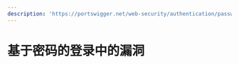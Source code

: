 ```yaml
---
description: 'https://portswigger.net/web-security/authentication/password-based'
---
```


# 基于密码的登录中的漏洞

